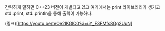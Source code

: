 간략하게 말하면 C++23 버전이 개발되고 있고
여기에서는 print 라이브러리가 생기고
std::print, std::println을 통해 출력이 가능하다.

(링크)[https://youtu.be/teOe2IKGlC0?si=uY_F3FMfs8Gg2UuN]